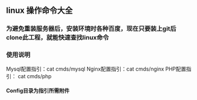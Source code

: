 ## linux 操作命令大全
### 为避免重装服务器后，安装环境时各种百度，现在只要装上git后clone此工程，就能快速查找linux命令


### 使用说明
Mysql配置指引：cat cmds/mysql 
Nginx配置指引：cat cmds/nginx 
PHP配置指引：  cat cmds/php 

#### Config目录为指引所需附件


